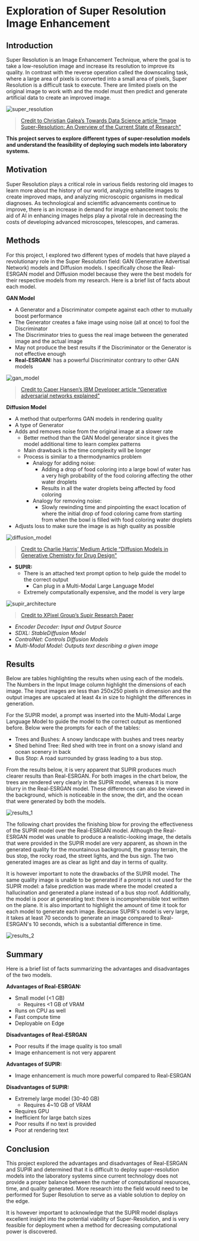 # Exploration of Super Resolution Image Enhancement

## Introduction
Super Resolution is an Image Enhancement Technique, where the goal is to take a low-resolution image and increase its resolution to improve its quality. In contrast with the reverse operation called the downscaling task, where a large area of pixels is converted into a small area of pixels, Super Resolution is a difficult task to execute. There are limited pixels on the original image to work with and the model must then predict and generate artificial data to create an improved image.

![super_resolution](../imgs/super_resolution.png)
> [Credit to Christian Galea’s Towards Data Science article “Image Super-Resolution: An Overview of the Current State of Research"](https://towardsdatascience.com/image-super-resolution-an-overview-of-the-current-state-of-research-94294a77ed5a)


**This project serves to explore different types of super-resolution models and understand the feasibility of deploying such models into laboratory systems.**

## Motivation
Super Resolution plays a critical role in various fields restoring old images to learn more about the history of our world, analyzing satellite images to create improved maps, and analyzing microscopic organisms in medical diagnoses. As technological and scientific advancements continue to improve, there is an increase in demand for image enhancement tools: the aid of AI in enhancing images helps play a pivotal role in decreasing the costs of developing advanced microscopes, telescopes, and cameras.

## Methods
For this project, I explored two different types of models that have played a revolutionary role in the Super Resolution field: GAN (Generative Advertisal Network) models and Diffusion models. I specifically chose the Real-ESRGAN model and Diffusion model because they were the best models for their respective models from my research. Here is a brief list of facts about each model.

**GAN Model**
- A Generator and a Discriminator compete against each other to mutually boost performance
- The Generator creates a fake image using noise (all at once) to fool the Discriminator
- The Discriminator tries to guess the real image between the generated image and the actual image
- May not produce the best results if the Discriminator or the Generator is not effective enough
- **Real-ESRGAN:** has a powerful Discriminator contrary to other GAN models

![gan_model](../imgs/super_resolution_gan_model.png)
> [Credit to Caper Hansen’s IBM Developer article “Generative adversarial networks explained"](https://developer.ibm.com/articles/generative-adversarial-networks-explained/)

**Diffusion Model**
- A method that outperforms GAN models in rendering quality
- A type of Generator
- Adds and removes noise from the original image at a slower rate
  - Better method than the GAN Model generator since it gives the model additional time to learn complex patterns
  - Main drawback is the time complexity will be longer
  - Process is similar to a thermodynamics problem
    - Analogy for adding noise:
      - Adding a drop of food coloring into a large bowl of water has a very high probability of the food coloring affecting the other water droplets
      - Results in all the water droplets being affected by food coloring
    - Analogy for removing noise:
      - Slowly rewinding time and pinpointing the exact location of where the initial drop of food coloring came from starting from when the bowl is filled with food coloring water droplets
- Adjusts loss to make sure the image is as high quality as possible

![diffusion_model](../imgs/super_resolution_diffusion_model.png)
> [Credit to Charlie Harris’ Medium Article “Diffusion Models in Generative Chemistry for Drug Design"](https://medium.com/@cch57/exploring-the-promise-of-generative-models-in-chemistry-an-introduction-to-diffusion-models-31530e9d1dcb)

- **SUPIR:**
  - There is an attached text prompt option to help guide the model to the correct output
    - Can plug in a Multi-Modal Large Language Model
  - Extremely computationally expensive, and the model is very large

![supir_architecture](../imgs/super_resolution_supir_arch.png)
> [Credit to XPixel Group’s Supir Research Paper](https://arxiv.org/abs/2401.13627)

  - *Encoder Decoder: Input and Output Source*
  - *SDXL: StableDiffusion Model*
  - *ControlNet: Controls Diffusion Models*
  - *Multi-Modal Model: Outputs text describing a given image*

## Results

Below are tables highlighting the results when using each of the models. The Numbers in the Input Image column highlight the dimensions of each image. The input images are less than 250x250 pixels in dimension and the output images are upscaled at least 4x in size to highlight the differences in generation.

For the SUPIR model, a prompt was inserted into the Multi-Modal Large Language Model to guide the model to the correct output as mentioned before. Below were the prompts for each of the tables:
- Trees and Bushes: A snowy landscape with bushes and trees nearby
- Shed behind Tree: Red shed with tree in front on a snowy island and ocean scenery in back
- Bus Stop: A road surrounded by grass leading to a bus stop.

From the results below, it is very apparent that SUPIR produces much clearer results than Real-ESRGAN. For both images in the chart below, the trees are rendered very clearly in the SUPIR model, whereas it is more blurry in the Real-ESRGAN model. These differences can also be viewed in the background, which is noticeable in the snow, the dirt, and the ocean that were generated by both the models.

![results_1](../imgs/super_resolution_results1.png)

The following chart provides the finishing blow for proving the effectiveness of the SUPIR model over the Real-ESRGAN model. Although the Real-ESRGAN model was unable to produce a realistic-looking image, the details that were provided in the SUPIR model are very apparent, as shown in the generated quality for the mountainous background, the grassy terrain, the bus stop, the rocky road, the street lights, and the bus sign. The two generated images are as clear as light and day in terms of quality.

It is however important to note the drawbacks of the SUPIR model. The same quality image is unable to be generated if a prompt is not used for the SUPIR model: a false prediction was made where the model created a hallucination and generated a plane instead of a bus stop roof. Additionally, the model is poor at generating text: there is incomprehensible text written on the plane. It is also important to highlight the amount of time it took for each model to generate each image. Because SUPIR's model is very large, it takes at least 70 seconds to generate an image compared to Real-ESRGAN's 10 seconds, which is a substantial difference in time.

![results_2](../imgs/super_resolution_results2.png)

## Summary

Here is a brief list of facts summarizing the advantages and disadvantages of the two models.

**Advantages of Real-ESRGAN:**
- Small model (\<1 GB)
  - Requires \<1 GB of VRAM
- Runs on CPU as well
- Fast compute time
- Deployable on Edge

**Disadvantages of Real-ESRGAN**
- Poor results if the image quality is too small
- Image enhancement is not very apparent

**Advantages of SUPIR:**
- Image enhancement is much more powerful compared to Real-ESRGAN

**Disadvantages of SUPIR:**
- Extremely large model (30-40 GB)
  - Requires 4~10 GB of VRAM
- Requires GPU
- Inefficient for large batch sizes
- Poor results if no text is provided
- Poor at rendering text

## Conclusion

This project explored the advantages and disadvantages of Real-ESRGAN and SUPIR and determined that it is difficult to deploy super-resolution models into the laboratory systems since current technology does not provide a proper balance between the number of computational resources, time, and quality generated. More research into the field would need to be performed for Super Resolution to serve as a viable solution to deploy on the edge.

It is however important to acknowledge that the SUPIR model displays excellent insight into the potential viability of Super-Resolution, and is very feasible for deployment when a method for decreasing computational power is discovered.
